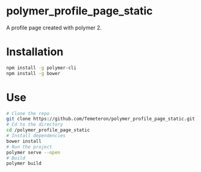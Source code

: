 # polymer_profile_page_static
A profile page created with polymer 2.

# Installation
```bash
npm install -g polymer-cli
npm install -g bower
```

# Use
```bash
# Clone the repo
git clone https://github.com/Temeteron/polymer_profile_page_static.git
# Cd to the directory
cd /polymer_profile_page_static
# Install dependencies
bower install
# Run the project
polymer serve --open
# Build
polymer build
```